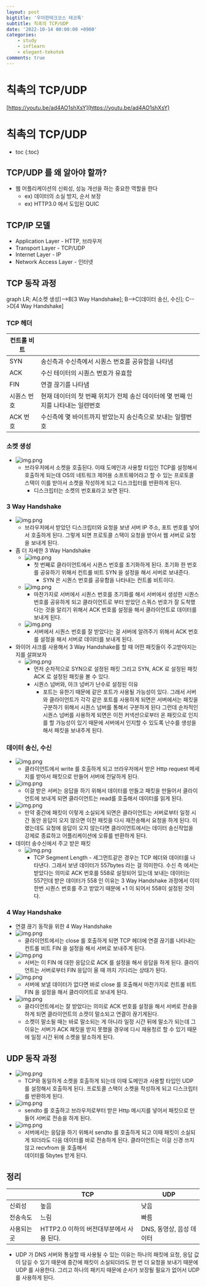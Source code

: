 ```yaml
---
layout: post
bigtitle: '우아한테크코스 테코톡'
subtitle: 칙촉의 TCP/UDP
date: '2022-10-14 00:00:00 +0900'
categories:
    - study
    - inflearn
    - elegant-tekotok
comments: true
---
```


# 칙촉의 TCP/UDP
[https://youtu.be/ad4AO1shXsY](https://youtu.be/ad4AO1shXsY)

# 칙촉의 TCP/UDP
* toc
{:toc}

## TCP/UDP 를 왜 알아야 할까?
+ 웹 어플리케이션의 신뢰성, 성능 개선을 하는 중요한 역할을 한다
  + ex) 데이터의 소실 방지, 순서 보장
  + ex) HTTP3.0 에서 도입된 QUIC

## TCP/IP 모델
+ Application Layer - HTTP, 브라우저
+ Transport Layer - TCP/UDP
+ Internet Layer - IP
+ Network Access Layer - 인터넷

## TCP 동작 과정

<div class="language-mermaid">
graph LR;
    A[소켓 생성]-->B[3 Way Handshake];
    B-->C[데이터 송신, 수신];
    C-->D[4 Way Handshake]
</div>

### TCP 헤더 

| 컨트롤 비트 |                                                |
|--------|------------------------------------------------|
| SYN    | 송신측과 수신측에서 시퀀스 번호를 공유함을 나타냄                    |
| ACK    | 수신 테이터의 시퀀스 번호가 유효함                            |
| FIN    | 연결 끊기를 나타냄                                     |
| 시퀀스 번호 | 현재 데이터의 첫 번째 위치가 전체 송신 데이터에 몇 번째 인지를 나타내는 일련번호 |
| ACK 번호 | 수신측에 몇 바이트까지 받았는지 송신측으로 보내는 일렬번호               |

### 소켓 생성
+ ![img.png](/assets/img/elegant-tekotok/soketCreate.png)
  + 브라우저에서 소켓을 호출된다. 이때 도메인과 사용할 타입인 TCP를 설정해서 호출하게 되는데 OS의 네트워크 제어용 소프트웨어라고 할 수 있는 프로토콜 스택이 이를 받아서 소켓을 작성하게 되고 
  디스크립터를 반환하게 된다. 
    + 디스크립터는 소켓의 번호표라고 보면 된다.

### 3 Way Handshake
+ ![img.png](/assets/img/elegant-tekotok/3WayHandshake.png)
  + 브라우저에서 받았던 디스크립터와 요청을 보낸 서버 IP 주소, 포트 번호를 넣어서 호출하게 된다. 그렇게 되면 프로토콜 스택이 요청을 받아서 웹 서버로 요청을 보내게 된다.  
+ 좀 더 자세한 3 Way Handshake
  + ![img.png](/assets/img/elegant-tekotok/3WayHandshake2.png)
    + 첫 번째로 클라이언트에서 시퀀스 번호를 초기화하게 된다. 초기화 한 번호를 공유하기 위해서 컨트롤 비트 SYN 을 설정을 해서 서버로 보내준다. 
      + SYN 은 시퀀스 번호를 공유함을 나타내는 컨트롤 비트이다. 
  + ![img.png](/assets/img/elegant-tekotok/3WayHandshake3.png)
    + 마찬가지로 서버에서 시퀀스 번호를 초기화를 해서 서버에서 생성한 시퀀스 번호를 공유하게 되고 클라이언트로 부터 받았던 스쿼스 번호가 잘 도착했다는 것을 알리기 위해서 ACK 번호를 설정을 해서 
    클라이언트로 데이터를 보내게 된다. 
  + ![img.png](/assets/img/elegant-tekotok/3WayHandshake4.png)
    + 서버에서 시퀀스 번호를 잘 받았다는 걸 서버에 알려주기 위해서 ACK 번호를 설정을 해서 서버로 데이터를 보내게 된다.
+ 와이어 샤크를 사용해서 3 Way Handshake를 할 때 어떤 패킷들이 주고받아지는지를 살펴보자
  + ![img.png](/assets/img/elegant-tekotok/3WayHandshake5.png)
    + 먼저 순차적으로 SYN으로 설정된 패킷 그리고 SYN, ACK 로 설정된 패킷 ACK 로 설정된 패킷을 볼 수 있다. 
    + 시퀀스 넘버와, 아크 넘버가 난수로 설정된 이유 
      + 포트는 유한기 때문에 같은 포트가 사용될 가능성이 있다. 그래서 서버와 클라이언트가 각각 같은 포트를 사용하게 되면은 서버에서는 패킷을 구분하기 위해서 시퀀스 넘버를 통해서 구분하게 된다
      그런데 순차적인 시퀀스 넘버를 사용하게 되면은 이전 커넥션으로부터 온 패킷으로 인지를 할 가능성이 있기 때문에 서버에서 인지할 수 있도록 난수를 생성을 해서 패킷을 보내주게 된다.

### 데이터 송신, 수신
+ ![img.png](/assets/img/elegant-tekotok/dataSendRecive.png)
  + 클라이언트에서 write 를 호출하게 되고 브라우저에서 받은 Http request 메세지를 받아서 패킷으로 만들어 서버에  전달하게 된다. 
+ ![img.png](/assets/img/elegant-tekotok/dataSendRecive2.png)
  + 이걸 받은 서버는 응답을 하기 위해서 데이터를 만들고 패킷을 만들어서 클라이언트에 보내게 되면 클라이언트는 read를 호출해서 데이터를 읽게 된다.
+ ![img.png](/assets/img/elegant-tekotok/dataSendRecive3.png)
  + 만약 중간에 패킷이 이렇게 소실되게 되면은 클라이언트는 서버로부터 일정 시간 동안 응답이 오지 않으면 이전 패킷을 다시 재전송해서 요청을 하게 된다. 이랬는데도 요청에 응답이 오지 않는다면
  클라이언트에서는 데이터 송신작업을 강제로 종료하고 어플리케이션에 오류를 반환하게 된다. 
+ 데이터 송수신에서 주고 받은 패킷
  + ![img.png](/assets/img/elegant-tekotok/dataSendRecive4.png)
    + TCP Segment Length - 세그먼트같은 경우는 TCP 헤더와 데이터를 나타낸다. 그래서 보낸 데이터가 557bytes 라는 걸 의미한다. 수신 측 에서는 받았다는 의미로 ACK 번호를 558로 설정되어 있는데 
    보내는 데이터는 557인데 받은 데이터가 558 인 이유는 3 Way Handshake 과정에서 이미 한번 시퀀스 번호를 주고 받았기 때문에 +1 이 되어서 558이 설정된 것이다. 

### 4 Way Handshake
+ 연결 끊기 동작을 위한 4 Way Handshake
+ ![img.png](/assets/img/elegant-tekotok/4WayHandshake.png)
   + 클라이언트에서는 close 를 호출하게 되면 TCP 헤더에 연결 끊기를 나타내는 컨트롤 비트 FIN 을 설정을 해서 서버로 보내주게 된다.
+ ![img.png](/assets/img/elegant-tekotok/4WayHandshake2.png)
   + 서버는 이 FIN 에 대한 응답으로 ACK 를 설정을 해서 응답을 하게 된다. 클라이언트는 서버로부터 FIN 응답이 올 때 까지 기다리는 상태가 된다. 
+ ![img.png](/assets/img/elegant-tekotok/4WayHandshake3.png)
   + 서버에 보낼 데이터가 없다면 바로 close 를 호출해서 마찬가지로 컨트롤 비트 FIN 을 설정을 해서 클라이어트로 보내게 된다. 
+ ![img.png](/assets/img/elegant-tekotok/4WayHandshake4.png)
   + 클라이언트에서는 잘 받았다는 의미로 ACK 번호를 설정을 해서 서버로 전송을 하게 되면 클라이언트의 소캣이 말소되고 연결이 끊기게된다. 
   + 소켓이 말소될 때는 바로 말소되는 게 아니라 일정 시간 뒤에 말소가 되는데 그 이유는 서버가 ACK 패킷을 받지 못했을 경우에 다시 재용청르 할 수 있기 때문에 일정 시간 뒤에 소켓을 말소하게 된다.  

## UDP 동작 과정
+ ![img.png](/assets/img/elegant-tekotok/UDP.png)
  + TCP와 동일하게 소켓을 호출하게 되는데 이때 도메인과 사용할 타입인 UDP 를 설정해서 호출하게 된다. 프로토콜 스택이 소켓을 작성하게 되고 디스크립터를 반환하게 된다.
+ ![img.png](/assets/img/elegant-tekotok/UDP2.png)
   + sendto 를 호출하고 브라우저로부터 받은 Http 메시지를 넣어서 패킷으로 만들어 서버로 전송을 하게 된다.
+ ![img.png](/assets/img/elegant-tekotok/UDP3.png)
   + 서버에서는 응답을 하기 위해서 sendto 를 호출하게 되고 이때 패킷이 소실되게 되더라도 다음 데이터를 바로 전송하게 된다. 클라이언트는 이걸 신경 쓰지 않고 recvfrom 을 호출해서  
   데이터를 5bytes 받게 된다. 

## 정리 

|        | TCP                          | UDP                |
|--------|------------------------------|--------------------|
| 신뢰성    | 높음                           | 낮음                 |
| 전송속도   | 느림                           | 빠름                 |
| 사용되는 곳 | HTTP2.0 이하의 버전대부분에서 사용 된다.   | DNS, 동영상, 음성 데이터   |  

+ UDP 가 DNS 서버와 통실할 때 사용될 수 있는 이유는 하나의 패킷에 요청, 응답 값이 담길 수 있기 때문에 중간에 패킷이 소실되더라도 한 번 더 요청을 보내기 때문에 UDP 를 사용한다.
그리고 하나의 패키지 때문에 순서가 보장될 필요가 없어서 UDP를 사용하게 된다. 